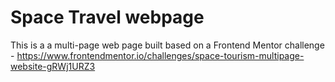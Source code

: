 # Space Travel webpage

This is a a multi-page web page built based on a Frontend Mentor challenge - https://www.frontendmentor.io/challenges/space-tourism-multipage-website-gRWj1URZ3
